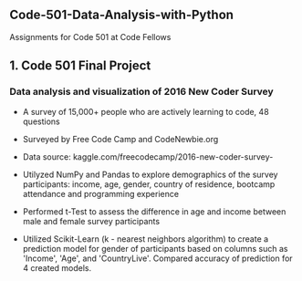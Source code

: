 ## Code-501-Data-Analysis-with-Python
Assignments for Code 501 at Code Fellows

## 1. Code 501 Final Project
### Data analysis and visualization of 2016 New Coder Survey
* A survey of 15,000+ people who are actively learning to code, 48 questions
* Surveyed by Free Code Camp and CodeNewbie.org
* Data source: kaggle.com/freecodecamp/2016-new-coder-survey-

* Utilyzed NumPy and Pandas to explore demographics of the survey participants: income, age, gender, country of residence, 
  bootcamp attendance and programming experience
* Performed t-Test to assess the difference in age and income between male and female survey participants
* Utilized Scikit-Learn (k - nearest neighbors algorithm) to create a prediction model for gender of participants based on columns such as
  'Income', 'Age', and 'CountryLive'. Compared accuracy of prediction for 4 created models.

